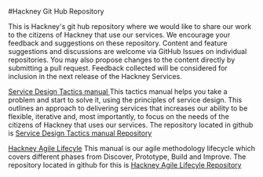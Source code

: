 

#Hackney Git Hub Repository

This is Hackney's git hub repository where we would like to share our work to the citizens of Hackney that use our services. We encourage your feedback and suggestions on these repository. Content and feature suggestions and discussions are welcome via GitHub Issues on individual repositories. You may also propose changes to the content directly by submitting a pull request. Feedback collected will be considered for inclusion in the next release of the Hackney Services.

<a href="https://lbhackney-it.github.io/playbook/">Service Design Tactics manual </a>
This tactics manual helps you take a problem and start to solve it, using the principles of service design.  This outlines an approach to delivering services that increases our ability to be flexible, iterative and, most importantly, to focus on the needs of the citizens of Hackney that uses our services.  The repository located in github is <a href="https://github.com/LBHackney-IT/playbook/">Service Design Tactics manual Repository</a>

<a href="https://lbhackney-it.github.io/HAL/">Hackney Agile Lifecyle</a> 
This manual is our agile methodology lifecycle which covers different phases from Discover, Prototype, Build and Improve.
The repository located in github for this is <a href="https://github.com/LBHackney-IT/HAL/">Hackney Agile Lifecyle Repository</a>

